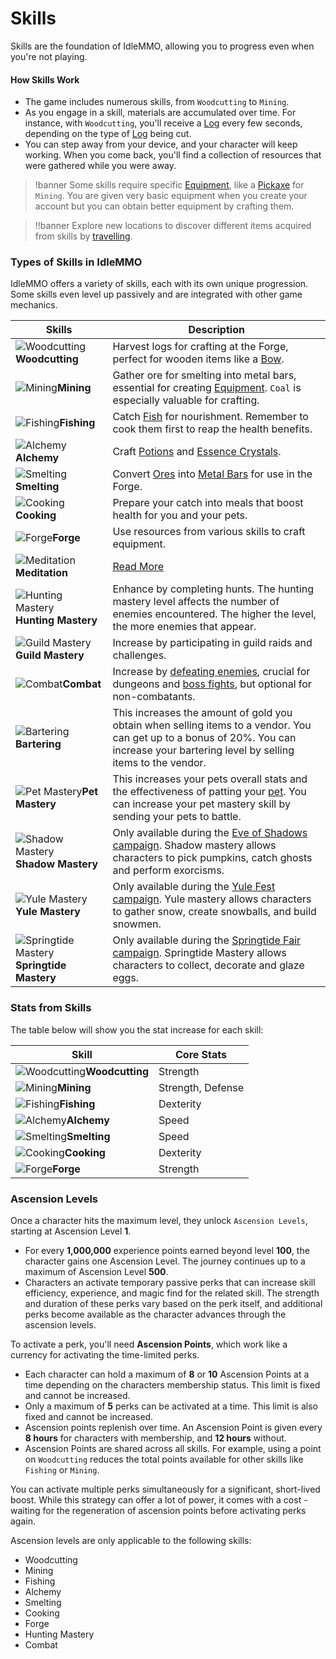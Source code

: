 # Skills

Skills are the foundation of IdleMMO, allowing you to progress even when you're not playing.

#### How Skills Work

- The game includes numerous skills, from `Woodcutting` to `Mining`. 
- As you engage in a skill, materials are accumulated over time. For instance, with `Woodcutting`, you'll receive a [Log](/wiki/items-and-pets/item-types?same_window=true) every few seconds, depending on the type of [Log](/wiki/items-and-pets/item-types?same_window=true) being cut.
- You can step away from your device, and your character will keep working. When you come back, you'll find a collection of resources that were gathered while you were away.

>!banner Some skills require specific [Equipment](/wiki/items-and-pets/equipment?same_window=true), like a [Pickaxe](/wiki/items-and-pets/item-types?same_window=true) for `Mining`. You are given very basic equipment when you create your account but you can obtain better equipment by crafting them.

>!!banner Explore new locations to discover different items acquired from skills by [travelling](/wiki/activities-and-challenges/travelling?same_window=true).

### Types of Skills in IdleMMO

IdleMMO offers a variety of skills, each with its own unique progression. Some skills even level up passively and are integrated with other game mechanics.

| Skills                                                                                                                                                                                      | Description                                                                                                                                                                                                                    |
|---------------------------------------------------------------------------------------------------------------------------------------------------------------------------------------------|--------------------------------------------------------------------------------------------------------------------------------------------------------------------------------------------------------------------------------|
| <div>![Woodcutting](https://cdn.idle-mmo.com/cdn-cgi/image/width=24,height=24/uploaded/skins/DKC4LgMAyoUlDmo99LJOVbtUZsezIi-metad29vZGN1dHRpbmcucG5n-.png)__Woodcutting__</div>             | Harvest logs for crafting at the Forge, perfect for wooden items like a [Bow](/wiki/items-and-pets/item-types?same_window=true).                                                                                               |
| <div>![Mining](https://cdn.idle-mmo.com/cdn-cgi/image/width=24,height=24/uploaded/skins/CwqOzwaWgR9ooe0BVEpgtKCAduFpka-metabWluaW5nLnBuZw==-.png)__Mining__</div>                           | Gather ore for smelting into metal bars, essential for creating [Equipment](/wiki/items-and-pets/equipment?same_window=true). `Coal` is especially valuable for crafting.                                                      |
| <div>![Fishing](https://cdn.idle-mmo.com/cdn-cgi/image/width=24,height=24/uploaded/skins/aFjVlrHK2um38ufObrBRXGOZOxGHsj-metaZmlzaGluZy5wbmc=-.png)__Fishing__</div>                         | Catch [Fish](/wiki/items-and-pets/item-types?same_window=true) for nourishment. Remember to cook them first to reap the health benefits.                                                                                       |
| <div>![Alchemy](https://cdn.idle-mmo.com/cdn-cgi/image/width=24,height=24/uploaded/skins/tMKfSVT7ZSbPwMxEIKmulq1B7lFIYZ-metaYWxjaGVteS5wbmc=-.png)__Alchemy__</div>                         | Craft [Potions](/wiki/items-and-pets/item-types?same_window=true) and [Essence Crystals](/wiki/items-and-pets/item-types?same_window=true).                                                                                    |
| <div>![Smelting](https://cdn.idle-mmo.com/cdn-cgi/image/width=24,height=24/uploaded/skins/01HMV8CSV9P697HRCPBMQMY6VA.png)__Smelting__</div>                                                 | Convert [Ores](/wiki/items-and-pets/item-types) into [Metal Bars](/wiki/items-and-pets/item-types?same_window=true) for use in the Forge.                                                                                      |
| <div>![Cooking](https://cdn.idle-mmo.com/cdn-cgi/image/width=24,height=24/uploaded/skins/wI2XxGzeSRX6AFMRUADAnKji9NgOIK-metaY29va2luZy5wbmc=-.png)__Cooking__</div>                         | Prepare your catch into meals that boost health for you and your pets.                                                                                                                                                         |
| <div>![Forge](https://cdn.idle-mmo.com/cdn-cgi/image/width=24,height=24/uploaded/skins/tuVX8BVjiz53PoeSWF1KJ26OTEOoZI-metaaDkucG5n-.png)__Forge__</div>                                     | Use resources from various skills to craft equipment.                                                                                                                                                                          |
| <div>![Meditation](https://cdn.idle-mmo.com/cdn-cgi/image/width=24,height=24/uploaded/skins/01JQ6Z12W4GN3T7S1Q216R91XM.png)__Meditation__</div>                                             | [Read More](/wiki/skills/meditation?same_window=true)                                                                                                                                                                          |
| <div>![Hunting Mastery](https://cdn.idle-mmo.com/cdn-cgi/image/width=24,height=24/uploaded/skins/ryXY3r3TY70wWquLMMZ7idvKVR19GS-metaaHVudGluZy1pbWFnZS5wbmc=-.png)__Hunting Mastery__</div> | Enhance by completing hunts. The hunting mastery level affects the number of enemies encountered. The higher the level, the more enemies that appear.                                                                          |
| <div>![Guild Mastery](https://cdn.idle-mmo.com/cdn-cgi/image/width=24,height=24/uploaded/skins/01HQQJQD8BME4JCHG9H879XM0Q.png)__Guild Mastery__</div>                                       | Increase by participating in guild raids and challenges.                                                                                                                                                                       |
| <div>![Combat](https://cdn.idle-mmo.com/cdn-cgi/image/width=24,height=24/uploaded/skins/1eJxBXb1BOJuZpUr2sL3NwaWOV3Gr0-metadGluLXN3b3JkLnBuZw==-.png)__Combat__</div>                       | Increase by [defeating enemies](/wiki/activities-and-challenges/hunting-and-battling?same_window=true), crucial for dungeons and [boss fights](/wiki/activities-and-challenges/world-bosses), but optional for non-combatants. |
| <div>![Bartering](https://cdn.idle-mmo.com/cdn-cgi/image/width=24,height=24/uploaded/skins/Druis2lTKqmbl8YmDDVCy2TaYFl430-metaYmFydGVyaW5nLnBuZw==-.png)__Bartering__</div>                 | This increases the amount of gold you obtain when selling items to a vendor. You can get up to a bonus of 20%. You can increase your bartering level by selling items to the vendor.                                           |
| <div>![Pet Mastery](https://cdn.idle-mmo.com/cdn-cgi/image/width=24,height=24/uploaded/skins/ByGAnT8nNgP0noQicPXr4mhgv1Ux6f-metaZHJhZ29uIDEucG5n-.png)__Pet Mastery__</div>                 | This increases your pets overall stats and the effectiveness of patting your [pet](/wiki/items-and-pets/pets?same_window=true). You can increase your pet mastery skill by sending your pets to battle.                        |
| <div>![Shadow Mastery](https://cdn.idle-mmo.com/cdn-cgi/image/width=24,height=24/uploaded/skins/2DKOpVK1LsY1jwOER6tfuBfPGTDXHF-metacHVtcGtpbjMucG5n-.png)__Shadow Mastery__</div>           | Only available during the [Eve of Shadows campaign](/wiki/activities-and-challenges/campaigns?same_window=true). Shadow mastery allows characters to pick pumpkins, catch ghosts and perform exorcisms.                        |
| <div>![Yule Mastery](https://cdn.idle-mmo.com/cdn-cgi/image/width=24,height=24/uploaded/skins/OXBGDWcgUce8zFwEUocxz59E6uABq9-metac25vd21hbi5wbmc=-.png)__Yule Mastery__</div>               | Only available during the [Yule Fest campaign](/wiki/activities-and-challenges/campaigns?same_window=true). Yule mastery allows characters to gather snow, create snowballs, and build snowmen.                                |
| <div>![Springtide Mastery](https://cdn.idle-mmo.com/cdn-cgi/image/width=24,height=24/uploaded/skins/01HT2CH8GYGB22Q6RJ5XK7SQ06.png)__Springtide Mastery__</div>               | Only available during the [Springtide Fair campaign](/wiki/activities-and-challenges/campaigns?same_window=true). Springtide Mastery allows characters to collect, decorate and glaze eggs.                                |


### Stats from Skills

The table below will show you the stat increase for each skill:

| **Skill**       | **Core Stats**    |
|-----------------|-------------------|
| <div>![Woodcutting](https://cdn.idle-mmo.com/cdn-cgi/image/width=24,height=24/uploaded/skins/DKC4LgMAyoUlDmo99LJOVbtUZsezIi-metad29vZGN1dHRpbmcucG5n-.png)__Woodcutting__</div> | Strength          |
| <div>![Mining](https://cdn.idle-mmo.com/cdn-cgi/image/width=24,height=24/uploaded/skins/CwqOzwaWgR9ooe0BVEpgtKCAduFpka-metabWluaW5nLnBuZw==-.png)__Mining__</div>     | Strength, Defense |
| <div>![Fishing](https://cdn.idle-mmo.com/cdn-cgi/image/width=24,height=24/uploaded/skins/aFjVlrHK2um38ufObrBRXGOZOxGHsj-metaZmlzaGluZy5wbmc=-.png)__Fishing__</div>    | Dexterity         |
| <div>![Alchemy](https://cdn.idle-mmo.com/cdn-cgi/image/width=24,height=24/uploaded/skins/tMKfSVT7ZSbPwMxEIKmulq1B7lFIYZ-metaYWxjaGVteS5wbmc=-.png)__Alchemy__</div>    | Speed             |
| <div>![Smelting](https://cdn.idle-mmo.com/cdn-cgi/image/width=24,height=24/uploaded/skins/01HMV8CSV9P697HRCPBMQMY6VA.png)__Smelting__</div>    | Speed             |
| <div>![Cooking](https://cdn.idle-mmo.com/cdn-cgi/image/width=24,height=24/uploaded/skins/wI2XxGzeSRX6AFMRUADAnKji9NgOIK-metaY29va2luZy5wbmc=-.png)__Cooking__</div>    | Dexterity         |
| <div>![Forge](https://cdn.idle-mmo.com/cdn-cgi/image/width=24,height=24/uploaded/skins/tuVX8BVjiz53PoeSWF1KJ26OTEOoZI-metaaDkucG5n-.png)__Forge__</div>    | Strength          |


### Ascension Levels

Once a character hits the maximum level, they unlock `Ascension Levels`, starting at Ascension Level **1**.

- For every **1,000,000** experience points earned beyond level **100**, the character gains one Ascension Level. The journey continues up to a maximum of Ascension Level **500**.
- Characters an activate temporary passive perks that can increase skill efficiency, experience, and magic find for the related skill. The strength and duration of these perks vary based on the perk itself, and additional perks become available as the character advances through the ascension levels.

To activate a perk, you'll need **Ascension Points**, which work like a currency for activating the time-limited perks. 

- Each character can hold a maximum of **8** or **10** Ascension Points at a time depending on the characters membership status. This limit is fixed and cannot be increased.
- Only a maximum of **5** perks can be activated at a time. This limit is also fixed and cannot be increased.
- Ascension points replenish over time. An Ascension Point is given every **8 hours** for characters with membership, and **12 hours** without.
- Ascension Points are shared across all skills. For example, using a point on `Woodcutting` reduces the total points available for other skills like `Fishing` or `Mining`.

You can activate multiple perks simultaneously for a significant, short-lived boost. While this strategy can offer a lot of power, it comes with a cost - waiting for the regeneration of ascension points before activating perks again.

Ascension levels are only applicable to the following skills:
- Woodcutting
- Mining
- Fishing
- Alchemy
- Smelting
- Cooking
- Forge
- Hunting Mastery
- Combat

